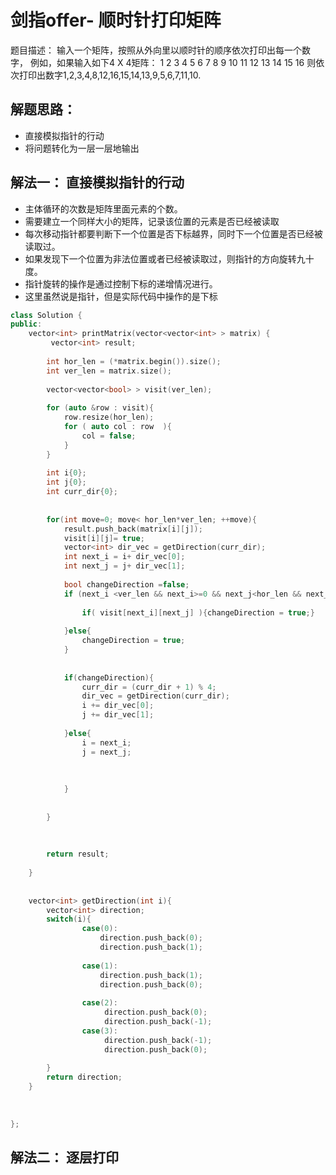 # 剑指offer- 顺时针打印矩阵
题目描述： 输入一个矩阵，按照从外向里以顺时针的顺序依次打印出每一个数字，
例如，如果输入如下4 X 4矩阵： 1 2 3 4 5 6 7 8 9 10 11 12 13 14 15 16 则依次打印出数字1,2,3,4,8,12,16,15,14,13,9,5,6,7,11,10.

## 解题思路：
- 直接模拟指针的行动
- 将问题转化为一层一层地输出

## 解法一： 直接模拟指针的行动
- 主体循环的次数是矩阵里面元素的个数。
- 需要建立一个同样大小的矩阵，记录该位置的元素是否已经被读取
- 每次移动指针都要判断下一个位置是否下标越界，同时下一个位置是否已经被读取过。
- 如果发现下一个位置为非法位置或者已经被读取过，则指针的方向旋转九十度。
- 指针旋转的操作是通过控制下标的递增情况进行。
- 这里虽然说是指针，但是实际代码中操作的是下标

```c++
class Solution {
public:
    vector<int> printMatrix(vector<vector<int> > matrix) {
         vector<int> result;
       
        int hor_len = (*matrix.begin()).size();
        int ver_len = matrix.size();
        
        vector<vector<bool> > visit(ver_len);
        
        for (auto &row : visit){
            row.resize(hor_len);
            for ( auto col : row  ){
                col = false;
            }
        }
        
        int i{0};
        int j{0};
        int curr_dir{0};
            
        
        for(int move=0; move< hor_len*ver_len; ++move){
            result.push_back(matrix[i][j]);
            visit[i][j]= true;
            vector<int> dir_vec = getDirection(curr_dir);
            int next_i = i+ dir_vec[0];
            int next_j = j+ dir_vec[1];
            
            bool changeDirection =false;
            if (next_i <ver_len && next_i>=0 && next_j<hor_len && next_j>=0){
                
                if( visit[next_i][next_j] ){changeDirection = true;}
                
            }else{
                changeDirection = true;
            }
            
            
            if(changeDirection){
                curr_dir = (curr_dir + 1) % 4;
                dir_vec = getDirection(curr_dir);
                i += dir_vec[0];
                j += dir_vec[1];
               
            }else{
                i = next_i;
                j = next_j;
                
                
                
            }
            
            
        }
        
        
        
        return result;
        
    }
    
    
    vector<int> getDirection(int i){
        vector<int> direction;
        switch(i){
                case(0): 
                    direction.push_back(0);
                    direction.push_back(1);
                    
                case(1):
                    direction.push_back(1);
                    direction.push_back(0);
                    
                case(2):
                     direction.push_back(0);
                     direction.push_back(-1);
                case(3):
                     direction.push_back(-1);
                     direction.push_back(0);
        
        }
        return direction;
    }
    
   
    
};

```

## 解法二： 逐层打印
